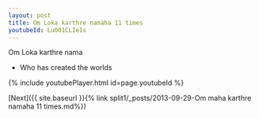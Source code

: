 ```yaml
---
layout: post
title: Om Loka karthre namaha 11 times
youtubeId: Lu001CLIeIs
---
```

 
 
Om Loka karthre nama 
 
 -  Who has created the worlds 
 
  
 
  
 
 
 
 
 
 


{% include youtubePlayer.html id=page.youtubeId %}
 
[Next]({{ site.baseurl }}{% link  split1/_posts/2013-09-29-Om maha karthre namaha 11 times.md%})
 
